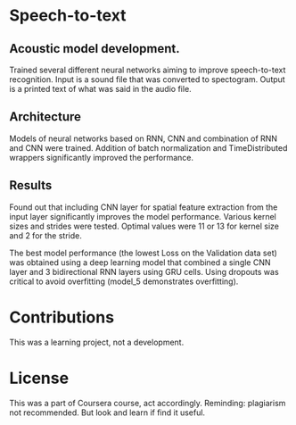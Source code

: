 # Speech-to-text

## Acoustic model development.

Trained several different neural networks aiming to improve speech-to-text recognition.
Input is a sound file that was converted to spectogram.
Output is a printed text of what was said in the audio file.

## Architecture

Models of neural networks based on RNN, CNN and combination of RNN and CNN were trained.
Addition of batch normalization and TimeDistributed wrappers significantly improved the performance.

## Results

Found out that including CNN layer for spatial  feature extraction from the input layer significantly improves the model performance. Various kernel sizes and strides were tested. Optimal values were 11 or 13 for kernel size and 2 for the stride.

The best model performance (the lowest Loss on the Validation data set) was obtained using a deep learning model that combined a single CNN layer and 3 bidirectional RNN layers using GRU cells. Using dropouts was critical to avoid overfitting (model_5 demonstrates overfitting).

# Contributions

This was a learning project, not a development. 

# License

This was a part of Coursera course, act accordingly. Reminding: plagiarism not recommended. But look and learn if find it useful. 
